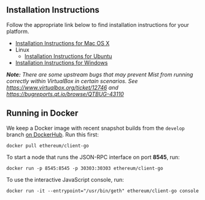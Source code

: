 ## Installation Instructions

Follow the appropriate link below to find installation instructions for
your platform.

* [Installation Instructions for Mac OS X](https://github.com/ethereum/go-ethereum/wiki/Installation-Instructions-for-Mac)
* Linux
  * [Installation Instructions for Ubuntu](https://github.com/ethereum/go-ethereum/wiki/Installation-Instructions-for-Ubuntu)
* [Installation Instructions for Windows](https://github.com/ethereum/go-ethereum/wiki/Installation-instructions-for-Windows)

_**Note:** There are some upstream bugs that may prevent Mist from running correctly within VirtualBox in certain scenarios. See https://www.virtualbox.org/ticket/12746 and https://bugreports.qt.io/browse/QTBUG-43110_

## Running in Docker

We keep a Docker image with recent snapshot builds from the `develop` branch [on DockerHub](https://registry.hub.docker.com/u/ethereum/client-go). Run this first:

```shell
docker pull ethereum/client-go
```

To start a node that runs the JSON-RPC interface on port **8545**, run:

```shell
docker run -p 8545:8545 -p 30303:30303 ethereum/client-go
```

To use the interactive JavaScript console, run:

```shell
docker run -it --entrypoint="/usr/bin/geth" ethereum/client-go console
```